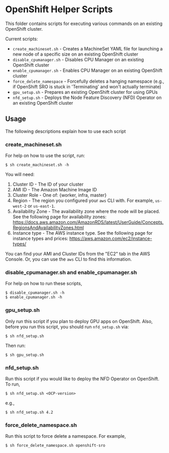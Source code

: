 # OpenShift Helper Scripts

This folder contains scripts for executing various commands on an existing OpenShift cluster.

Current scripts:

  - `create_machineset.sh` - Creates a MachineSet YAML file for launching a new node of a specific size on an existing OpenShift cluster
  - `disable_cpumanager.sh` - Disables CPU Manager on an existing OpenShift cluster
  - `enable_cpumanager.sh` - Enables CPU Manager on an existing OpenShift cluster
  - `force_delete_namespace` - Forcefully deletes a hanging namespace (e.g., if OpenShift SRO is stuck in 'Terminating' and won't actually terminate)
  - `gpu_setup.sh` - Prepares an existing OpenShift cluster for using GPUs
  - `nfd_setup.sh` - Deploys the Node Feature Discovery (NFD) Operator on an existing OpenShift cluster

## Usage

The following descriptions explain how to use each script

### create\_machineset.sh

For help on how to use the script, run:

```
$ sh create_machineset.sh -h
```

You will need:

  1. Cluster ID - The ID of your cluster 
  2. AMI ID - The Amazon Machine Image ID
  3. Cluster Role - One of: {worker, infra, master}
  4. Region - The region you configured your `aws` CLI with. For example, `us-west-2` or `us-east-1`.
  5. Availability Zone - The availability zone where the node will be placed. See the following page for availability zones: https://docs.aws.amazon.com/AmazonRDS/latest/UserGuide/Concepts.RegionsAndAvailabilityZones.html
  6. Instance type - The AWS instance type. See the following page for instance types and prices: https://aws.amazon.com/ec2/instance-types/

You can find your AMI and Cluster IDs from the "EC2" tab in the AWS Console. Or, you can use the `aws` CLI to find this information.

### disable\_cpumanager.sh and enable\_cpumanager.sh

For help on how to run these scripts,

```
$ disable_cpumanager.sh -h
$ enable_cpumanager.sh -h
```

### gpu\_setup.sh

Only run this script if you plan to deploy GPU apps on OpenShift. Also, before you run this script, you should run `nfd_setup.sh` via:

```
$ sh nfd_setup.sh
```

Then run:

```
$ sh gpu_setup.sh
```

### nfd\_setup.sh

Run this script if you would like to deploy the NFD Operator on OpenShift. To run,

```
$ sh nfd_setup.sh <OCP-version>
```

e.g.,

```
$ sh nfd_setup.sh 4.2
```

### force\_delete\_namespace.sh

Run this script to force delete a namespace. For example,

```
$ sh force_delete_namespace.sh openshift-sro
```
